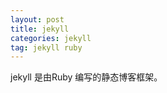 ```yaml
---
layout: post
title: jekyll
categories: jekyll
tag: jekyll ruby
---
```


<p class="message">
    jekyll 是由Ruby 编写的静态博客框架。
</p>

